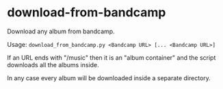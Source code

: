 # download-from-bandcamp

Download any album from bandcamp.

Usage: `download_from_bandcamp.py <Bandcamp URL> [... <Bandcamp URL>]`

If an URL ends with "/music" then it is an "album container" and the script
downloads all the albums inside.

In any case every album will be downloaded inside a separate directory.
